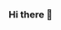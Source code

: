 ### Hi there 👋

<!--
**Dapper14/Dapper14** is a ✨ _special_ ✨ repository because its `README.md` (this file) appears on your GitHub profile.

Here are some ideas to get you started:

- 🔭 sou estudante de pensamento computacoinal
- 🌱 eu não acredito em humanos
- 👯 00 yo


- 😄elu/delu
- ⚡
-->
